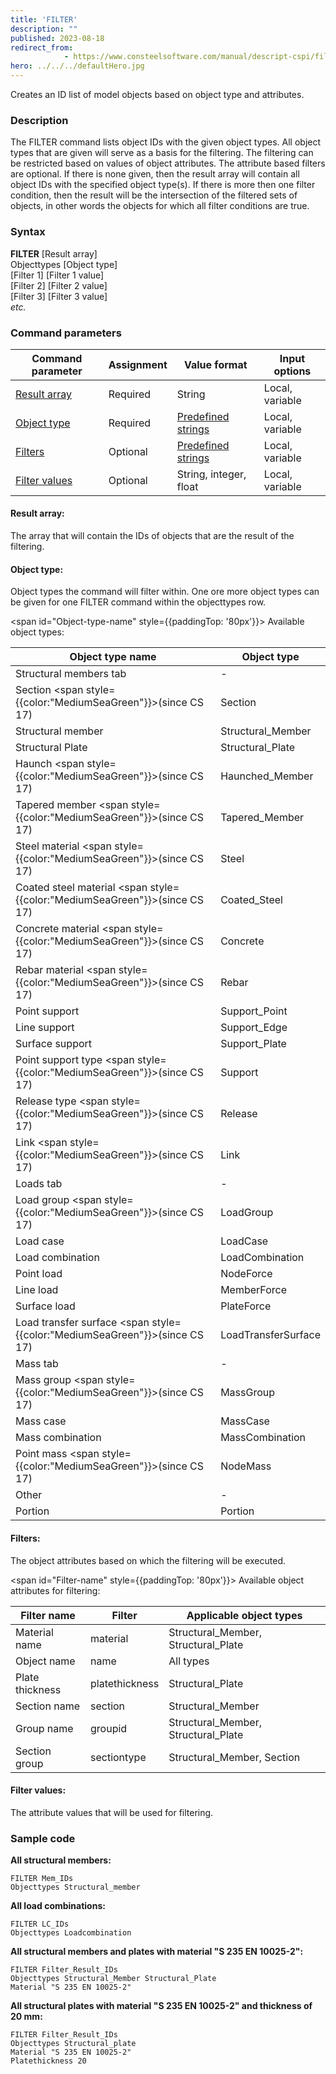 ```yaml
---
title: 'FILTER'
description: ""
published: 2023-08-18
redirect_from: 
            - https://www.consteelsoftware.com/manual/descript-cspi/filter/
hero: ../../../defaultHero.jpg
---
```


Creates an ID list of model objects based on object type and attributes.

### Description

The FILTER command lists object IDs with the given object types. All object types that are given will serve as a basis for the filtering. The filtering can be restricted based on values of object attributes. The attribute based filters are optional. If there is none given, then the result array will contain all object IDs with the specified object type(s). If there is more then one filter condition, then the result will be the intersection of the filtered sets of objects, in other words the objects for which all filter conditions are true.

### Syntax

**FILTER** [Result array]  
Objecttypes [Object type]  
[Filter 1] [Filter 1 value]  
[Filter 2] [Filter 2 value]  
[Filter 3] [Filter 3 value]  
_etc._

### Command parameters

| **Command parameter**           | **Assignment** | **Value format**                        | **Input options** |
| ------------------------------- | -------------- | --------------------------------------- | ----------------- |
| [Result array](#result-array)   | Required       | String                                  | Local, variable   |
| [Object type](#object-type)     | Required       | [Predefined strings](#Object-type-name) | Local, variable   |
| [Filters](#filters)             | Optional       | [Predefined strings](#Filter-name)      | Local, variable   |
| [Filter values](#filter-values) | Optional       | String, integer, float                  | Local, variable   |

#### Result array:
The array that will contain the IDs of objects that are the result of the filtering.

#### Object type:
Object types the command will filter within. One ore more object types can be given for one FILTER command within the objecttypes row.

<span id="Object-type-name" style={{paddingTop: '80px'}}> Available object types: </span>
<div style={{paddingBottom: '20px'}}> </div>

| **Object type name**                                                              | **Object type**     |
| --------------------------------------------------------------------------------- | ------------------- |
| Structural members tab                                                            | -                   |
| Section <span style={{color:"MediumSeaGreen"}}>(since CS 17)</span>               | Section             |
| Structural member                                                                 | Structural_Member   |
| Structural Plate                                                                  | Structural_Plate    |
| Haunch <span style={{color:"MediumSeaGreen"}}>(since CS 17)</span>                | Haunched_Member     |
| Tapered member <span style={{color:"MediumSeaGreen"}}>(since CS 17)</span>        | Tapered_Member      |
| Steel material <span style={{color:"MediumSeaGreen"}}>(since CS 17)</span>        | Steel               |
| Coated steel material <span style={{color:"MediumSeaGreen"}}>(since CS 17)</span> | Coated_Steel        |
| Concrete material <span style={{color:"MediumSeaGreen"}}>(since CS 17)</span>     | Concrete            |
| Rebar material <span style={{color:"MediumSeaGreen"}}>(since CS 17)</span>        | Rebar               |
| Point support                                                                     | Support_Point       |
| Line support                                                                      | Support_Edge        |
| Surface support                                                                   | Support_Plate       |
| Point support type <span style={{color:"MediumSeaGreen"}}>(since CS 17)</span>    | Support             |
| Release type <span style={{color:"MediumSeaGreen"}}>(since CS 17)</span>          | Release             |
| Link <span style={{color:"MediumSeaGreen"}}>(since CS 17)</span>                  | Link                |
| Loads tab                                                                         | -                   |
| Load group <span style={{color:"MediumSeaGreen"}}>(since CS 17)</span>            | LoadGroup           |
| Load case                                                                         | LoadCase            |
| Load combination                                                                  | LoadCombination     |
| Point load                                                                        | NodeForce           |
| Line load                                                                         | MemberForce         |
| Surface load                                                                      | PlateForce          |
| Load transfer surface <span style={{color:"MediumSeaGreen"}}>(since CS 17)</span> | LoadTransferSurface |
| Mass tab                                                                          | -                   |
| Mass group <span style={{color:"MediumSeaGreen"}}>(since CS 17)</span>            | MassGroup           |
| Mass case                                                                         | MassCase            |
| Mass combination                                                                  | MassCombination     |
| Point mass <span style={{color:"MediumSeaGreen"}}>(since CS 17)</span>            | NodeMass            |
| Other                                                                             | -                   |
| Portion                                                                           | Portion             |

#### Filters:
The object attributes based on which the filtering will be executed.

<span id="Filter-name" style={{paddingTop: '80px'}}> Available object attributes for filtering: </span>
<div style={{paddingBottom: '20px'}}> </div>

| **Filter name** | **Filter**     | **Applicable object types**         |
| --------------- | -------------- | ----------------------------------- |
| Material name   | material       | Structural_Member, Structural_Plate |
| Object name     | name           | All types                           |
| Plate thickness | platethickness | Structural_Plate                    |
| Section name    | section        | Structural_Member                   |
| Group name      | groupid        | Structural_Member, Structural_Plate |
| Section group   | sectiontype    | Structural_Member, Section          |

#### Filter values:
The attribute values that will be used for filtering.

### Sample code

**All structural members:**

```
FILTER Mem_IDs
Objecttypes Structural_member
```

**All load combinations:**

```
FILTER LC_IDs
Objecttypes Loadcombination
```

**All structural members and plates with material "S 235 EN 10025-2":**

```
FILTER Filter_Result_IDs
Objecttypes Structural_Member Structural_Plate
Material "S 235 EN 10025-2"
```

**All structural plates with material "S 235 EN 10025-2" and thickness of 20 mm:**

```
FILTER Filter_Result_IDs
Objecttypes Structural_plate
Material "S 235 EN 10025-2"
Platethickness 20
```
